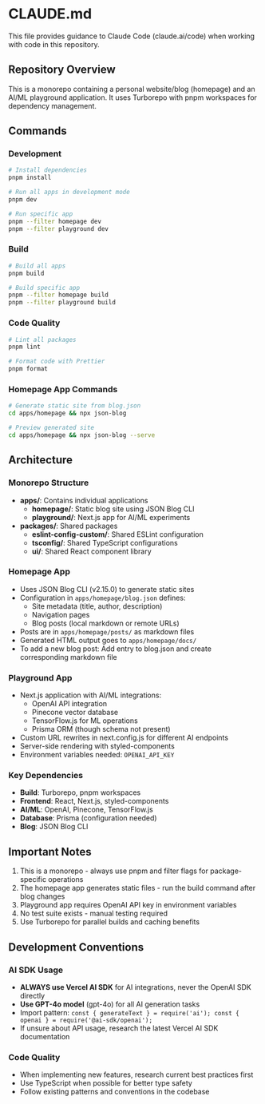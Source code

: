 # CLAUDE.md

This file provides guidance to Claude Code (claude.ai/code) when working with code in this repository.

## Repository Overview

This is a monorepo containing a personal website/blog (homepage) and an AI/ML playground application. It uses Turborepo with pnpm workspaces for dependency management.

## Commands

### Development
```bash
# Install dependencies
pnpm install

# Run all apps in development mode
pnpm dev

# Run specific app
pnpm --filter homepage dev
pnpm --filter playground dev
```

### Build
```bash
# Build all apps
pnpm build

# Build specific app
pnpm --filter homepage build
pnpm --filter playground build
```

### Code Quality
```bash
# Lint all packages
pnpm lint

# Format code with Prettier
pnpm format
```

### Homepage App Commands
```bash
# Generate static site from blog.json
cd apps/homepage && npx json-blog

# Preview generated site
cd apps/homepage && npx json-blog --serve
```

## Architecture

### Monorepo Structure
- **apps/**: Contains individual applications
  - **homepage/**: Static blog site using JSON Blog CLI
  - **playground/**: Next.js app for AI/ML experiments
- **packages/**: Shared packages
  - **eslint-config-custom/**: Shared ESLint configuration
  - **tsconfig/**: Shared TypeScript configurations
  - **ui/**: Shared React component library

### Homepage App
- Uses JSON Blog CLI (v2.15.0) to generate static sites
- Configuration in `apps/homepage/blog.json` defines:
  - Site metadata (title, author, description)
  - Navigation pages
  - Blog posts (local markdown or remote URLs)
- Posts are in `apps/homepage/posts/` as markdown files
- Generated HTML output goes to `apps/homepage/docs/`
- To add a new blog post: Add entry to blog.json and create corresponding markdown file

### Playground App
- Next.js application with AI/ML integrations:
  - OpenAI API integration
  - Pinecone vector database
  - TensorFlow.js for ML operations
  - Prisma ORM (though schema not present)
- Custom URL rewrites in next.config.js for different AI endpoints
- Server-side rendering with styled-components
- Environment variables needed: `OPENAI_API_KEY`

### Key Dependencies
- **Build**: Turborepo, pnpm workspaces
- **Frontend**: React, Next.js, styled-components
- **AI/ML**: OpenAI, Pinecone, TensorFlow.js
- **Database**: Prisma (configuration needed)
- **Blog**: JSON Blog CLI

## Important Notes

1. This is a monorepo - always use pnpm and filter flags for package-specific operations
2. The homepage app generates static files - run the build command after blog changes
3. Playground app requires OpenAI API key in environment variables
4. No test suite exists - manual testing required
5. Use Turborepo for parallel builds and caching benefits

## Development Conventions

### AI SDK Usage
- **ALWAYS use Vercel AI SDK** for AI integrations, never the OpenAI SDK directly
- **Use GPT-4o model** (gpt-4o) for all AI generation tasks
- Import pattern: `const { generateText } = require('ai'); const { openai } = require('@ai-sdk/openai');`
- If unsure about API usage, research the latest Vercel AI SDK documentation

### Code Quality
- When implementing new features, research current best practices first
- Use TypeScript when possible for better type safety
- Follow existing patterns and conventions in the codebase